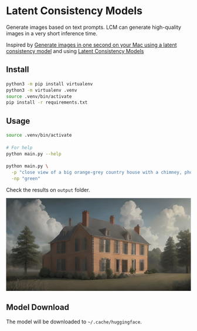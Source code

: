 # Latent Consistency Models
Generate images based on text prompts. LCM can generate high-quality images in a very short inference time.

Inspired by [Generate images in one second on your Mac using a latent consistency model](https://replicate.com/blog/run-latent-consistency-model-on-mac) and using [Latent Consistency Models](https://huggingface.co/SimianLuo/LCM_Dreamshaper_v7)

## Install
```sh
python3 -m pip install virtualenv
python3 -m virtualenv .venv
source .venv/bin/activate
pip install -r requirements.txt
```

## Usage

```sh
source .venv/bin/activate

# For help
python main.py --help

python main.py \
  -p "close view of a big orange-grey country house with a chimney, photorealistic style, 8k" \
  -np "green"
```

Check the results on `output` folder.

![](./sample.png)

## Model Download
The model will be downloaded to `~/.cache/huggingface`.